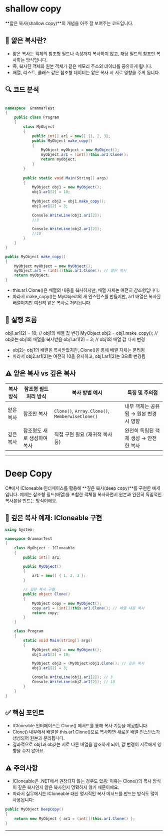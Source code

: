 # shallow copy
**얇은 복사(shallow copy)**의 개념을 아주 잘 보여주는 코드입니다. 

## 🧠 얇은 복사란?
- 얇은 복사는 객체의 참조형 필드나 속성까지 복사하지 않고, 해당 필드의 참조만 복사하는 방식입니다.
- 즉, 복사된 객체와 원본 객체가 같은 메모리 주소의 데이터를 공유하게 됩니다.
- 배열, 리스트, 클래스 같은 참조형 데이터는 얕은 복사 시 서로 영향을 주게 됩니다.

## 🔍 코드 분석
```csharp

namespace  GrammarTest
{
    public class Program
    {
        class MyObject
        {
            public int[] ar1 = new[] {1, 2, 3};
            public MyObject make_copy()
            {
                MyObject myObject = new MyObject();
                myObject.ar1 = (int[])this.ar1.Clone();
                return myObject;
            }
        }
        
        public static void Main(String[] args)
        {
            MyObject obj1 = new MyObject();
            obj1.ar1[2] = 10;
            
            MyObject obj2 = obj1.make_copy();
            obj1.ar1[2] = 3;
            
            Console.WriteLine(obj1.ar1[2]);
            //3

            Console.WriteLine(obj2.ar1[2]);
            //10
        }
    }
}
```

```csharp
public MyObject make_copy()
{
    MyObject myObject = new MyObject();
    myObject.ar1 = (int[])this.ar1.Clone(); // 얕은 복사
    return myObject;
}
```

- this.ar1.Clone()은 배열의 내용을 복사하지만, 배열 자체는 여전히 참조형입니다.
- 따라서 make_copy()는 MyObject의 새 인스턴스를 만들지만, ar1 배열은 복사된 배열이지만 여전히 얕은 복사로 처리됩니다.

## 🧪 실행 흐름
obj1.ar1[2] = 10;       // obj1의 배열 값 변경
MyObject obj2 = obj1.make_copy();  // obj2는 obj1의 배열을 복사받음
obj1.ar1[2] = 3;        // obj1의 배열 값 다시 변경


- obj2는 obj1의 배열을 복사받았지만, Clone()을 통해 배열 자체는 분리됨
- 따라서 obj2.ar1[2]는 여전히 10을 유지하고, obj1.ar1[2]는 3으로 변경됨


## ⚠️ 얕은 복사 vs 깊은 복사

| 복사 방식   | 참조형 필드 처리 방식         | 복사 방법 예시                          | 특징 및 주의점                          |
|-------------|-------------------------------|-----------------------------------------|------------------------------------------|
| 얕은 복사   | 참조만 복사                   | `Clone()`, `Array.Clone()`, `MemberwiseClone()` | 내부 객체는 공유됨 → 원본 변경 시 영향 |
| 깊은 복사   | 참조형도 새로 생성하여 복사   | 직접 구현 필요 (재귀적 복사 등)         | 완전히 독립된 객체 생성 → 안전한 복사   |


----

# Deep Copy
C#에서 ICloneable 인터페이스를 활용해 **깊은 복사(deep copy)**를 구현한 예제입니다. 
 예제는 참조형 필드(배열)를 포함한 객체를 복사하면서 원본과 완전히 독립적인 복사본을 만드는 방식이에요.

## 🧪 깊은 복사 예제: ICloneable 구현
```csharp
using System;

namespace GrammarTest
{
    class MyObject : ICloneable
    {
        public int[] ar1;

        public MyObject()
        {
            ar1 = new[] { 1, 2, 3 };
        }

        // 깊은 복사 구현
        public object Clone()
        {
            MyObject copy = new MyObject();
            copy.ar1 = (int[])this.ar1.Clone(); // 배열 내용 복사
            return copy;
        }
    }

    class Program
    {
        static void Main(string[] args)
        {
            MyObject obj1 = new MyObject();
            obj1.ar1[2] = 10;

            MyObject obj2 = (MyObject)obj1.Clone(); // 깊은 복사
            obj1.ar1[2] = 3;

            Console.WriteLine(obj1.ar1[2]); // 3
            Console.WriteLine(obj2.ar1[2]); // 10
        }
    }
}
```


## ✅ 핵심 포인트
- ICloneable 인터페이스는 Clone() 메서드를 통해 복사 기능을 제공합니다.
- Clone() 내부에서 배열을 this.ar1.Clone()으로 복사하면 새로운 배열 인스턴스가 생성되어 원본과 분리됩니다.
- 결과적으로 obj1과 obj2는 서로 다른 배열을 참조하게 되어, 값 변경이 서로에게 영향을 주지 않아요.

## ⚠️ 주의사항
- ICloneable은 .NET에서 권장되지 않는 경우도 있음: 이유는 Clone()의 복사 방식이 깊은 복사인지 얕은 복사인지 명확하지 않기 때문이에요.
- 따라서 실무에서는 ICloneable 대신 명시적인 복사 메서드를 만드는 방식도 많이 사용됩니다:

```csharp
public MyObject DeepCopy()
{
    return new MyObject { ar1 = (int[])this.ar1.Clone() };
}
```

---




